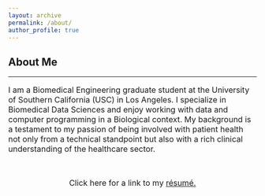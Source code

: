 ```yaml
---
layout: archive
permalink: /about/
author_profile: true
---
```


<h2>About Me</h2>
<hr>
<p style="font-size:16px"> I am a Biomedical Engineering graduate student at the University of Southern California (USC) in Los Angeles. I specialize in Biomedical Data Sciences and enjoy working with data and computer programming in a Biological context. My background is a testament to my passion of being involved with patient health not only from a technical standpoint but also with a rich clinical understanding of the healthcare sector. </p>
<br>
<center>
<p style='font-size:16px'> Click here for a link to my <a href="/images/Niki_Tavakoli.pdf">résumé.</a> </p>
</center>
